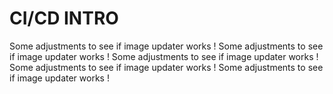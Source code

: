 # CI/CD INTRO

Some adjustments to see if image updater works !
Some adjustments to see if image updater works !
Some adjustments to see if image updater works !
Some adjustments to see if image updater works !
Some adjustments to see if image updater works !